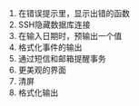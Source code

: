 1. 在错误提示里，显示出错的函数
2. SSH隐藏数据库连接
3. 在输入日期时，预输出一个值
4. 格式化事件的输出
5. 通过短信和邮箱提醒事务
6. 更美观的界面
7. 清屏
8. 格式化输出